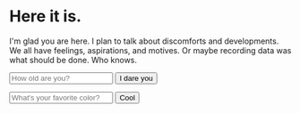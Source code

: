 # Here it is.

I'm glad you are here. I plan to talk about discomforts and developments.  We all have feelings, aspirations, and motives.  Or maybe recording data was what should be done.  Who knows.

<form action="submit age">
  <input type="text" placeholder="How old are you?">
  <button type="submit">I dare you</button>
</form>

<form action="submit favorite color">
  <input type="text" placeholder="What's your favorite color?">
  <button type="submit">Cool</button>
</form>
